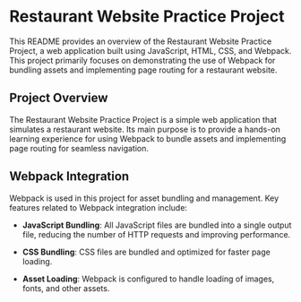 # Restaurant Website Practice Project

This README provides an overview of the Restaurant Website Practice Project, a web application built using JavaScript, HTML, CSS, and Webpack. This project primarily focuses on demonstrating the use of Webpack for bundling assets and implementing page routing for a restaurant website.

## Project Overview

The Restaurant Website Practice Project is a simple web application that simulates a restaurant website. Its main purpose is to provide a hands-on learning experience for using Webpack to bundle assets and implementing page routing for seamless navigation.

## Webpack Integration

Webpack is used in this project for asset bundling and management. Key features related to Webpack integration include:

- **JavaScript Bundling**: All JavaScript files are bundled into a single output file, reducing the number of HTTP requests and improving performance.

- **CSS Bundling**: CSS files are bundled and optimized for faster page loading.

- **Asset Loading**: Webpack is configured to handle loading of images, fonts, and other assets.
